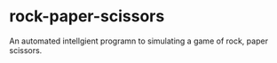# rock-paper-scissors
An automated intellgient programn to simulating a game of rock, paper scissors.

